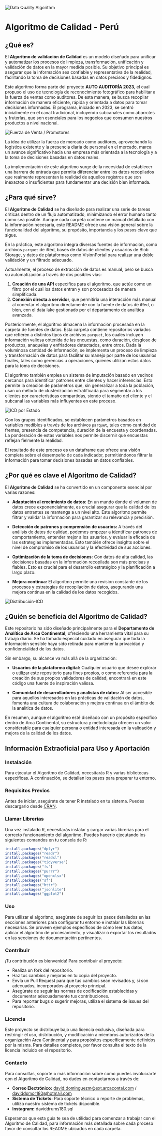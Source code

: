 ![Data Quality Algorithm](ICD/src/data_quality.png)

# Algoritmo de Calidad - Perú

## ¿Qué es?

El **Algoritmo de validación de Calidad** es un modelo diseñado para unificar y automatizar los procesos de limpieza, transformación, unificación y validación de datos en la mayor medida posible. Su objetivo principal es asegurar que la información sea confiable y representativa de la realidad, facilitando la toma de decisiones basadas en datos precisos y fidedignos.

Este algoritmo forma parte del proyecto **AUTO AUDITORÍA 2023**, el cual propuso el uso de tecnología de reconocimiento fotográfico para habilitar a la fuerza de ventas como auditores. De esta manera, se busca recopilar información de manera eficiente, rápida y orientada a datos para tomar decisiones informadas. El programa, iniciado en 2023, se centró inicialmente en el canal tradicional, incluyendo subcanales como abarrotes y fruterías, que son esenciales para los negocios que consumen nuestros productos a nivel nacional.

![Fuerza de Venta / Promotores](ICD/src/fuerza_de_venta.png)

La idea de utilizar la fuerza de mercado como auditores, aprovechando la logística existente y la presencia diaria de personal en el mercado, marca un avance significativo hacia una empresa más orientada a la tecnología y a la toma de decisiones basadas en datos reales.

La implementación de este algoritmo surge de la necesidad de establecer una barrera de entrada que permita diferenciar entre los datos recopilados que realmente representan la realidad de aquellos registros que son inexactos o insuficientes para fundamentar una decisión bien informada.

## ¿Para qué sirve?

El **Algoritmo de Calidad** se ha diseñado para realizar una serie de tareas críticas dentro de un flujo automatizado, minimizando el error humano tanto como sea posible. Aunque cada carpeta contiene un manual detallado con la información necesaria, este README ofrece una visión general sobre la funcionalidad del algoritmo, su propósito, importancia y los pasos clave que sigue.

En la práctica, este algoritmo integra diversas fuentes de información, como archivos `parquet` de iRed, bases de datos de clientes y usuarios de Blob Storage, y datos de plataformas como VisionPortal para realizar una doble validación y un filtrado adecuado.

Actualmente, el proceso de extracción de datos es manual, pero se busca su automatización a través de dos posibles vías:

1. **Creación de una API** específica para el algoritmo, que actúe como un filtro por el cual los datos entran y son procesados de manera simplificada.
2. **Conexión directa a servidor**, que permitiría una interacción más manual al conectar el algoritmo directamente con la fuente de datos de iRed, o bien, con el data lake gestionado por el departamento de analítica avanzada.

Posteriormente, el algoritmo almacena la información procesada en la carpeta de fuentes de datos. Esta carpeta contiene repositorios variados que refieren a distintos tipos de archivos `parquet`, los cuales incluyen información valiosa obtenida de las encuestas, como duración, desglose de productos, anaqueles y enfriadores detectados, entre otros. Dada la voluminosa cantidad de información, se implementa un proceso de limpieza y transformación de datos para facilitar su manejo por parte de los usuarios finales, tales como gerencias u operaciones, quienes utilizan estos datos para la toma de decisiones.

El algoritmo también emplea un sistema de imputación basado en vecinos cercanos para identificar patrones entre clientes y hacer inferencias. Esto permite la creación de parámetros que, sin generalizar a toda la población, usan un método de clusterización estratificada para segmentar a los clientes por características compartidas, siendo el tamaño del cliente y el subcanal las variables más influyentes en este proceso.

![ICD por Estado](ICD/src/ICD_por_Estado.png)

Con los grupos identificados, se establecen parámetros basados en variables medibles a través de los archivos `parquet`, tales como cantidad de frentes, presencia de competencia, duración de la encuesta y coordenadas. La ponderación de estas variables nos permite discernir qué encuestas reflejan fielmente la realidad.

El resultado de este proceso es un dataframe que ofrece una visión completa sobre el desempeño de cada indicador, permitiéndonos filtrar la información para tomar decisiones basadas en datos confiables.

## ¿Por qué es clave el Algoritmo de Calidad?

El **Algoritmo de Calidad** se ha convertido en un componente esencial por varias razones:

- **Adaptación al crecimiento de datos:** En un mundo donde el volumen de datos crece exponencialmente, es crucial asegurar que la calidad de los datos entrantes se mantenga a un nivel alto. Este algoritmo permite filtrar y validar la información para garantizar su relevancia y precisión.

- **Detección de patrones y comprensión de usuarios:** A través del análisis de datos de calidad, podemos empezar a identificar patrones de comportamiento, entender mejor a los usuarios, y evaluar la eficacia de las estrategias implementadas. Esto también ofrece insights sobre el nivel de compromiso de los usuarios y la efectividad de sus acciones.

- **Optimización de la toma de decisiones:** Con datos de alta calidad, las decisiones basadas en la información recopilada son más precisas y fiables. Esto es crucial para el desarrollo estratégico y la planificación a largo plazo.

- **Mejora continua:** El algoritmo permite una revisión constante de los procesos y estrategias de recopilación de datos, asegurando una mejora continua en la calidad de los datos recogidos.

![Distribución-ICD](ICD/src/ICD-Distribution.png)

## ¿Quién se beneficia del Algoritmo de Calidad?

Este repositorio ha sido diseñado principalmente para el **Departamento de Analítica de Arca Continental**, ofreciendo una herramienta vital para su trabajo diario. Se ha tomado especial cuidado en asegurar que toda la información sensible haya sido retirada para mantener la privacidad y confidencialidad de los datos.

Sin embargo, su alcance va más allá de la organización:

- **Usuarios de la plataforma digital:** Cualquier usuario que desee explorar o utilizar este repositorio para fines propios, o como referencia para la creación de sus propios validadores de calidad, encontrará en este código una fuente de inspiración valiosa.

- **Comunidad de desarrolladores y analistas de datos:** Al ser accesible para aquellos interesados en las prácticas de validación de datos, fomenta una cultura de colaboración y mejora continua en el ámbito de la analítica de datos.

En resumen, aunque el algoritmo esté diseñado con un propósito específico dentro de Arca Continental, su estructura y metodología ofrecen un valor considerable para cualquier persona o entidad interesada en la validación y mejora de la calidad de los datos.

## Información Extraoficial para Uso y Aportación

### Instalación

Para ejecutar el Algoritmo de Calidad, necesitarás R y varias bibliotecas específicas. A continuación, se detallan los pasos para preparar tu entorno.

### Requisitos Previos

Antes de iniciar, asegúrate de tener R instalado en tu sistema. Puedes descargarlo desde [CRAN](https://cran.r-project.org/).

### Llamar Librerías

Una vez instalado R, necesitarás instalar y cargar varias librerías para el correcto funcionamiento del algoritmo. Puedes hacerlo ejecutando los siguientes comandos en tu consola de R:

```R
install.packages("dplyr")
install.packages("readr")
install.packages("readxl")
install.packages("tidyverse")
install.packages("fs")
install.packages("purrr")
install.packages("openxlsx")
install.packages("sf")
install.packages("httr")
install.packages("jsonlite")
install.packages("ggplot2")
```

### Uso

Para utilizar el algoritmo, asegúrate de seguir los pasos detallados en las secciones anteriores para configurar tu entorno e instalar las librerías necesarias. Se proveen ejemplos específicos de cómo leer tus datos, aplicar el algoritmo de procesamiento, y visualizar o exportar los resultados en las secciones de documentación pertinentes.

### Contribuir

¡Tu contribución es bienvenida! Para contribuir al proyecto:

- Realiza un fork del repositorio.
- Haz tus cambios y mejoras en tu copia del proyecto.
- Envía un Pull Request para que tus cambios sean revisados y, si son adecuados, incorporados al proyecto principal.
- Asegúrate de seguir las normas de codificación establecidas y documentar adecuadamente tus contribuciones.
- Para reportar bugs o sugerir mejoras, utiliza el sistema de issues del repositorio.

### Licencia

Este proyecto se distribuye bajo una licencia exclusiva, diseñada para restringir el uso, distribución, y modificación a miembros autorizados de la organización Arca Continental y para propósitos específicamente definidos por la misma. Para detalles completos, por favor consulta el texto de la licencia incluido en el repositorio.

### Contacto

Para consultas, soporte o más información sobre cómo puedes involucrarte con el Algoritmo de Calidad, no dudes en contactarnos a través de:

- **Correo Electrónico:** david.dominguezm@ext.arcacontal.com / daviddomor180@hotmail.com
- **Sistema de Tickets:** Para soporte técnico o reporte de problemas, utiliza nuestro sistema de tickets disponible.
- **Instagram:** daviddrums180.sql

Esperamos que esta guía te sea de utilidad para comenzar a trabajar con el Algoritmo de Calidad, para información más detallada sobre cada proceso favor de consultar los README ubicados en cada carpeta.
